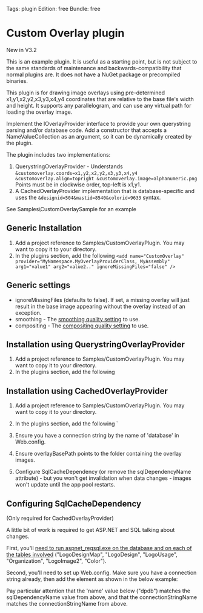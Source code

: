 Tags: plugin
Edition: free
Bundle: free

# Custom Overlay plugin

New in V3.2

This is an example plugin. It is useful as a starting point, but is not subject to the same standards of maintenance and backwards-compatibility that normal plugins are. It does not have a NuGet package or precompiled binaries.

This plugin is for drawing image overlays using pre-determined x1,y1,x2,y2,x3,y3,x4,y4 coordinates that are relative to the base file's width and height. It supports any parallelogram, and can use any virtual path for loading the overlay image. 

Implement the IOverlayProvider interface to provide your own querystring parsing and/or database code. Add a constructor that accepts a NameValueCollection as an argument, so it can be dynamically created by the plugin.

The plugin includes two implementations:

1. QuerystringOverlayProvider - Understands `&customoverlay.coords=x1,y2,x2,y2,x3,y3,x4,y4 &customoverlay.align=topright &customoverlay.image=alphanumeric.png` Points must be in clockwise order, top-left is x1,y1. 
2. A CachedOverlayProvider implementation that is database-specific and uses the `&designid=504&mastid=8540&colorid=9633` syntax.

See Samples\CustomOverlaySample for an example

## Generic Installation

1. Add a project reference to Samples/CustomOverlayPlugin. You may want to copy it to your directory.
2. In the plugins section, add the following
    `<add name="CustomOverlay" 
      provider="MyNamespace.MyOverlayProviderClass, MyAssembly" 
      arg1="value1" arg2="value2.." ignoreMissingFiles="false" />`
      
## Generic settings

* ignoreMissingFiles (defaults to false). If set, a missing overlay will just result in the base image appearing without the overlay instead of an exception.
* smoothing - The [smoothing quality setting](http://msdn.microsoft.com/en-us/library/z714w2y9.aspx) to use. 
* compositing - The [compositing quality setting](http://msdn.microsoft.com/en-us/library/system.drawing.drawing2d.compositingquality.aspx) to use.

## Installation using QuerystringOverlayProvider

1. Add a project reference to Samples/CustomOverlayPlugin. You may want to copy it to your directory.
2. In the plugins section, add the following
    <add name="CustomOverlay" 
      provider="ImageResizer.Plugins.CustomOverlay.QuerystringOverlayProvider, ImageResizer.Plugins.CustomOverlay"
      overlayFolder="~/images/overlays/" ignoreMissingFiles="false"  />


## Installation using CachedOverlayProvider

1. Add a project reference to Samples/CustomOverlayPlugin. You may want to copy it to your directory.
2. In the plugins section, add the following
    <add name="CustomOverlay" 
      provider="ImageResizer.Plugins.CustomOverlay.CachedOverlayProvider, ImageResizer.Plugins.CustomOverlay" 
      connectionStringName="database" sqlDependencyName="dpdb" overlayBasePath="~/images/foldertooverlays"
      ignoreMissingFiles="false" />`

3. Ensure you have a connection string by the name of 'database' in Web.config.
4. Ensure overlayBasePath points to the folder containing the overlay images.
5. Configure SqlCacheDependency (or remove the sqlDependencyName attribute) - but you won't get invalidation when data changes - images won't update until the app pool restarts.


## Configuring SqlCacheDependency 

(Only required for CachedOverlayProvider)

A little bit of work is required to get ASP.NET and SQL talking about changes.

First, you'll [need to run aspnet_regsql.exe on the database and on each of the tables involved](http://weblogs.asp.net/andrewrea/archive/2008/07/13/sqlcachedependency-i-think-it-is-absolutely-brilliant.aspx) ("LogoDesignMap", "LogoDesign", "LogoUsage", "Organization", "LogoImage2", "Color").


Second, you'll need to set up Web.config. Make sure you have a connection string already, then add the <sqlCacheDependency> element as shown in the below example:

Pay particular attention that the 'name' value below ("dpdb") matches the sqlDependencyName value from above, and that the connectionStringName matches the connectionStringName from above.


  <connectionStrings>
    <clear/>
    <add name="database" 
        connectionString="Data Source=REA_ANDREW-PC\SQLEXPRESSADV;Initial Catalog=Forum; 
        Integrated Security=true;" providerName="System.Data.SqlClient"/>
  </connectionStrings>
  <system.web>
    <caching>
        <sqlCacheDependency pollTime="1000" enabled="true">
        <databases>
          <add connectionStringName="database" name="dpdb"/>
        </databases>
        </sqlCacheDependency>
    </caching>
  </system.web>